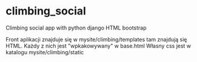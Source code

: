 # climbing_social
Climbing social app with python django HTML bootstrap

Front aplikacji znajduje się w mysite/climbing/templates tam znajdują się HTML.
Każdy z nich jest "wpkakowywany" w base.html
Własny css jest w katalogu mysite/climbing/static

